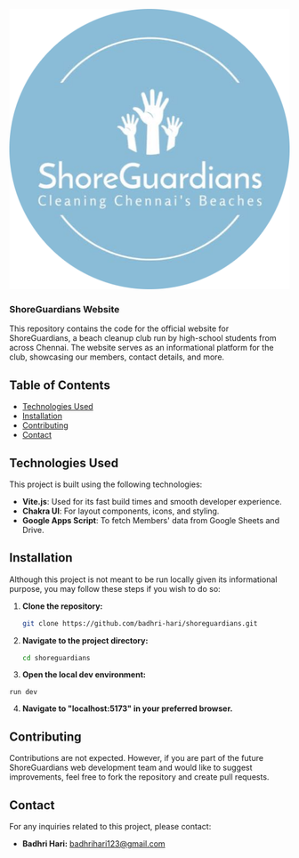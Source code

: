 <p align="center">
  <img src="./public/shoreguardians-logo.png" alt="ShoreGuardians Logo">
</p>

### ShoreGuardians Website

This repository contains the code for the official website for ShoreGuardians, a beach cleanup club run by high-school students from across Chennai. The website serves as an informational platform for the club, showcasing our members, contact details, and more.

## Table of Contents

- [Technologies Used](#technologies-used)
- [Installation](#installation)
- [Contributing](#contributing)
- [Contact](#contact)

## Technologies Used

This project is built using the following technologies:

- **Vite.js**: Used for its fast build times and smooth developer experience.
- **Chakra UI**: For layout components, icons, and styling.
- **Google Apps Script**: To fetch Members' data from Google Sheets and Drive.

## Installation

Although this project is not meant to be run locally given its informational purpose, you may follow these steps if you wish to do so:

1. **Clone the repository:**

   ```bash
   git clone https://github.com/badhri-hari/shoreguardians.git
   ```

2. **Navigate to the project directory:**

   ```bash
   cd shoreguardians
   ```

3. **Open the local dev environment:**

```npm
run dev
   ```

4. **Navigate to "localhost:5173" in your preferred browser.**

## Contributing

Contributions are not expected. However, if you are part of the future ShoreGuardians web development team and would like to suggest improvements, feel free to fork the repository and create pull requests.

## Contact

For any inquiries related to this project, please contact:

- **Badhri Hari:** badhrihari123@gmail.com
